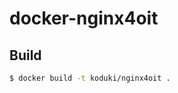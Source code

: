 docker-nginx4oit
=======================

Build
-------------

```bash
$ docker build -t koduki/nginx4oit .

```

